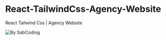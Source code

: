 # React-TailwindCss-Agency-Website
React Tailwind Css | Agency Website



![By SabCoding](https://github.com/youssefsabir101/React-TailwindCss-Agency-Website/assets/106603638/2bdadf9c-e039-4810-aaf8-6e5c026e183d)

